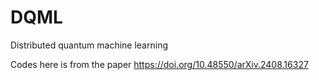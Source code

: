 # DQML
Distributed quantum machine learning

Codes here is from the paper 
https://doi.org/10.48550/arXiv.2408.16327
